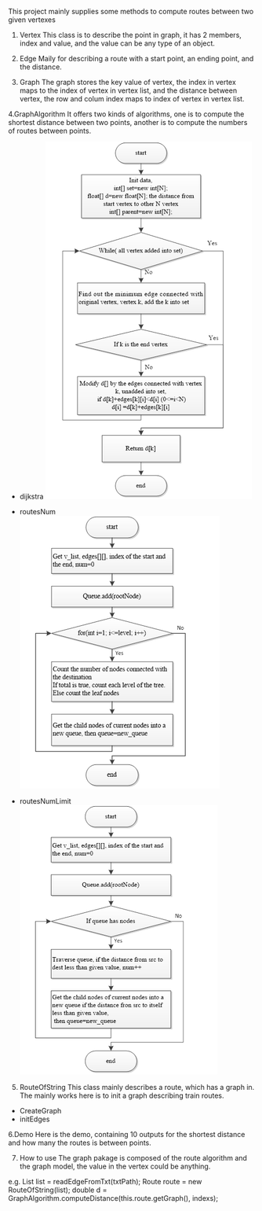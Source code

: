 This project mainly supplies some methods to compute routes between two given vertexes

1. Vertex
This class is to describe the point in graph, it has 2 members, index and value, and the value can be any type of an object.

2. Edge
Maily for describing a route with a start point, an ending point, and the distance.

3. Graph
The graph stores the key value of vertex, the index in vertex maps to the index of vertex in vertex list, 
and the distance between vertex, the row and colum index maps to index of vertex in vertex list.

4.GraphAlgorithm
It offers two kinds of algorithms, one is to compute the shortest distance between two points, another is to compute the numbers of routes between points.

- dijkstra
![djkstra diagram](\img-resrc\dijkstra.png)

- routesNum
![routesNum diagram](\img-resrc\routes-num.png)

- routesNumLimit
![routesNumLimit diagram](\img-resrc\routes-num-limit.png)

5. RouteOfString
This class mainly describes a route, which has a graph in. The mainly works here is to init a graph describing train routes.
- CreateGraph
- initEdges

6.Demo
Here is the demo, containing 10 outputs for the shortest distance and how many the routes is between points.

7. How to use
The graph pakage is composed of the route algorithm and the graph model, the value in the vertex could be anything.

e.g.
List<String> list = readEdgeFromTxt(txtPath);
Route route = new RouteOfString(list);
double d = GraphAlgorithm.computeDistance(this.route.getGraph(), indexs);

